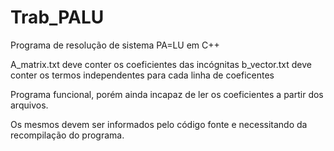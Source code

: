 # Trab_PALU
Programa de resolução de sistema PA=LU em C++

A_matrix.txt deve conter os coeficientes das incógnitas
b_vector.txt deve conter os termos independentes para cada linha de coeficentes

Programa funcional, porém ainda incapaz de ler os coeficientes a partir dos arquivos.

Os mesmos devem ser informados pelo código fonte e necessitando da recompilação do programa.
 
